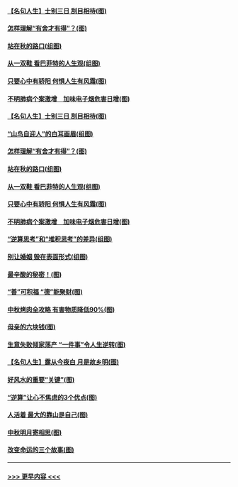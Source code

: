 #### [【名句人生】士别三日 刮目相待(图)](../pages/p8/906988.md?t=09150533) 
#### [怎样理解“有舍才有得”？(图)](../pages/p8/906872.md?t=09150533) 
#### [站在秋的路口(组图)](../pages/p8/906914.md?t=09150533) 
#### [从一双鞋 看巴菲特的人生观(组图)](../pages/p8/907311.md?t=09150533) 
#### [只要心中有骄阳 何惧人生有风霜(图)](../pages/p8/907320.md?t=09150533) 
#### [不明肺病个案激增　加味电子烟危害日增(图)](../pages/p8/907307.md?t=09150533) 
#### [【名句人生】士别三日 刮目相待(图)](../pages/p8/906988.md?t=09150533) 
#### [“山鸟自迎人”的白耳画眉(组图)](../pages/p8/907332.md?t=09150533) 
#### [怎样理解“有舍才有得”？(图)](../pages/p8/906872.md?t=09150533) 
#### [站在秋的路口(组图)](../pages/p8/906914.md?t=09150533) 
#### [从一双鞋 看巴菲特的人生观(组图)](../pages/p8/907311.md?t=09150533) 
#### [只要心中有骄阳 何惧人生有风霜(图)](../pages/p8/907320.md?t=09150533) 
#### [不明肺病个案激增　加味电子烟危害日增(图)](../pages/p8/907307.md?t=09150533) 
#### [“逆算思考”和“堆积思考”的差异(组图)](../pages/p8/907229.md?t=09150533) 
#### [别让婚姻 毁在表面形式(组图)](../pages/p8/907118.md?t=09150533) 
#### [最辛酸的秘密！(图)](../pages/p8/906327.md?t=09150533) 
#### [“善”可积福 “德”能聚财(图)](../pages/p8/906906.md?t=09150533) 
#### [中秋烤肉全攻略 有害物质降低90%(图)](../pages/p8/907227.md?t=09150533) 
#### [母亲的六块钱(图)](../pages/p8/907107.md?t=09150533) 
#### [生意失败倾家荡产 “一件事”令人生逆转(图)](../pages/p8/907101.md?t=09150533) 
#### [【名句人生】露从今夜白 月是故乡明(图)](../pages/p8/906558.md?t=09150533) 
#### [好风水的重要“关键”(图)](../pages/p8/907087.md?t=09150533) 
#### [“逆算”让心不焦虑的3个优点(图)](../pages/p8/907070.md?t=09150533) 
#### [人活着 最大的靠山是自己(图)](../pages/p8/906329.md?t=09150533) 
#### [中秋明月寄相思(图)](../pages/p8/906932.md?t=09150533) 
#### [改变命运的三个故事(图)](../pages/p8/906257.md?t=09150533) 

----
#### [ >>> 更早内容 <<< ](../indexes/p8-earlier.md)
